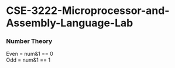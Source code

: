 # CSE-3222-Microprocessor-and-Assembly-Language-Lab
<h3>Number Theory</h3>
Even = num&1 == 0<br>
Odd = num&1 == 1
